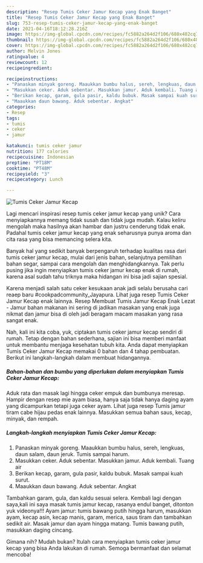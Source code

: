 ```yaml
---
description: "Resep Tumis Ceker Jamur Kecap yang Enak Banget"
title: "Resep Tumis Ceker Jamur Kecap yang Enak Banget"
slug: 753-resep-tumis-ceker-jamur-kecap-yang-enak-banget
date: 2021-04-16T18:12:28.216Z
image: https://img-global.cpcdn.com/recipes/fc5882a264d2f106/680x482cq70/tumis-ceker-jamur-kecap-foto-resep-utama.jpg
thumbnail: https://img-global.cpcdn.com/recipes/fc5882a264d2f106/680x482cq70/tumis-ceker-jamur-kecap-foto-resep-utama.jpg
cover: https://img-global.cpcdn.com/recipes/fc5882a264d2f106/680x482cq70/tumis-ceker-jamur-kecap-foto-resep-utama.jpg
author: Melvin Jones
ratingvalue: 4
reviewcount: 12
recipeingredient:

recipeinstructions:
- "Panaskan minyak goreng. Maaukkan bumbu halus, sereh, lengkuas, daun salam, daun jeruk. Tumis sampai harum."
- "Masukkan ceker. Aduk sebentar. Masukkan jamur. Aduk kembali. Tuang air"
- "Berikan kecap, garam, gula pasir, kaldu bubuk. Masak sampai kuah surut."
- "Maaukkan daun bawang. Aduk sebentar. Angkat"
categories:
- Resep
tags:
- tumis
- ceker
- jamur

katakunci: tumis ceker jamur 
nutrition: 177 calories
recipecuisine: Indonesian
preptime: "PT18M"
cooktime: "PT48M"
recipeyield: "3"
recipecategory: Lunch

---
```



![Tumis Ceker Jamur Kecap](https://img-global.cpcdn.com/recipes/fc5882a264d2f106/680x482cq70/tumis-ceker-jamur-kecap-foto-resep-utama.jpg)

Lagi mencari inspirasi resep tumis ceker jamur kecap yang unik? Cara menyiapkannya memang tidak susah dan tidak juga mudah. Kalau keliru mengolah maka hasilnya akan hambar dan justru cenderung tidak enak. Padahal tumis ceker jamur kecap yang enak seharusnya punya aroma dan cita rasa yang bisa memancing selera kita.

Banyak hal yang sedikit banyak berpengaruh terhadap kualitas rasa dari tumis ceker jamur kecap, mulai dari jenis bahan, selanjutnya pemilihan bahan segar, sampai cara mengolah dan menghidangkannya. Tak perlu pusing jika ingin menyiapkan tumis ceker jamur kecap enak di rumah, karena asal sudah tahu triknya maka hidangan ini bisa jadi sajian spesial.

Karena menjadi salah satu ceker kesukaan anak jadi selalu berusaha cari reaep baru #cookpadcommunity_Jayapura. Lihat juga resep Tumis Ceker Jamur Kecap enak lainnya. Resep Membuat Tumis Jamur Kecap Enak Lezat - Jamur bahan makanan ini sering di jadikan masakan yang enak juga nikmat dan jamur bisa di oleh jadi beragam macam masakan yang rasa sangat enak.


Nah, kali ini kita coba, yuk, ciptakan tumis ceker jamur kecap sendiri di rumah. Tetap dengan bahan sederhana, sajian ini bisa memberi manfaat untuk membantu menjaga kesehatan tubuh kita. Anda dapat menyiapkan Tumis Ceker Jamur Kecap memakai 0 bahan dan 4 tahap pembuatan. Berikut ini langkah-langkah dalam membuat hidangannya.

<!--inarticleads1-->

##### Bahan-bahan dan bumbu yang diperlukan dalam menyiapkan Tumis Ceker Jamur Kecap:



Aduk rata dan masak lagi hingga ceker empuk dan bumbunya meresap. Hampir dengan resep mie ayam biasa, hanya saja tidak hanya daging ayam yang dicampurkan tetapi juga ceker ayam. Lihat juga resep Tumis jamur tiram cabe hijau pedas enak lainnya. Masukkan semua bahan saus, kecap, minyak, dan rempah. 

<!--inarticleads2-->

##### Langkah-langkah menyiapkan Tumis Ceker Jamur Kecap:

1. Panaskan minyak goreng. Maaukkan bumbu halus, sereh, lengkuas, daun salam, daun jeruk. Tumis sampai harum.
1. Masukkan ceker. Aduk sebentar. Masukkan jamur. Aduk kembali. Tuang air
1. Berikan kecap, garam, gula pasir, kaldu bubuk. Masak sampai kuah surut.
1. Maaukkan daun bawang. Aduk sebentar. Angkat


Tambahkan garam, gula, dan kaldu sesuai selera. Kembali lagi dengan saya,kali ini saya masak tumis jamur kecap, rasanya endul banget, ditonton yuk videonya!!! Ayam jamur: tumis bawang putih hingga harum, masukkan ayam, kecap asin, kecap manis, garam, merica, saus tiram dan tambahkan sedikit air. Masak jamur dan ayam hingga matang. Tumis bawang putih, masukkan daging cincang. 

Gimana nih? Mudah bukan? Itulah cara menyiapkan tumis ceker jamur kecap yang bisa Anda lakukan di rumah. Semoga bermanfaat dan selamat mencoba!
